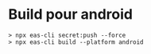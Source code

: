 # Build pour android

```
> npx eas-cli secret:push --force 
> npx eas-cli build --platform android
```

